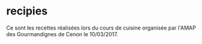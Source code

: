 # recipies

Ce sont les recettes réalisées lors du cours de cuisine organisée par l'AMAP des Gourmandignes de Cenon le 10/03/2017.
